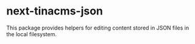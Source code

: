 # next-tinacms-json

This package provides helpers for editing content stored in JSON files in the local filesystem.
